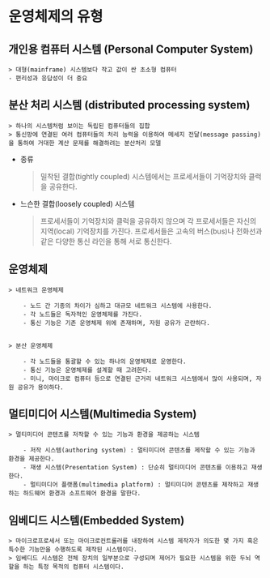 # 운영체제의 유형

## 개인용 컴퓨터 시스템 (Personal Computer System)
    > 대형(mainframe) 시스템보다 작고 값이 싼 초소형 컴퓨터
    - 편리성과 응답성이 더 중요


## 분산 처리 시스템 (distributed processing system)

    > 하나의 시스템처럼 보이는 독립된 컴퓨터들의 집합
    > 통신망에 연결된 여러 컴퓨터들의 처리 능력을 이용하여 메세지 전달(message passing)을 통하여 거대한 계산 문제를 해결하려는 분산처리 모델

- 종류

    > 밀착된 결합(tightly coupled) 시스템에서는 프로세서들이 기억장치와 클럭을 공유한다.

-  느슨한 결합(loosely coupled) 시스템

    > 프로세서들이 기억장치와 클럭을 공유하지 않으며 각 프로세서들은 자신의 지역(local) 기억장치를 가진다.
    > 프로세서들은 고속의 버스(bus)나 전화선과 같은 다양한 통신 라인을 통해 서로 통신한다.


## 운영체제

    > 네트워크 운영체제

        - 노드 간 기종의 차이가 심하고 대규모 네트워크 시스템에 사용한다.
        - 각 노드들은 독자적인 운영체제를 가진다.
        - 통신 기능은 기존 운영체제 위에 존재하며, 자원 공유가 곤란하다.

    
    > 분산 운영체제

        - 각 노드들을 통괄할 수 있는 하나의 운영체제로 운영한다.
        - 통신 기능은 운영체제를 설계할 때 고려한다.
        - 미니, 마이크로 컴퓨터 등으로 연결된 근거리 네트워크 시스템에서 많이 사용되며, 자원 공유가 용이하다. 


## 멀티미디어 시스템(Multimedia System)

    > 멀티미디어 콘텐츠를 저작할 수 있는 기능과 환경을 제공하는 시스템

        - 저작 시스템(authoring system) : 멀티미디어 콘텐츠를 제작할 수 있는 기능과 환경을 제공한다.
        - 재생 시스템(Presentation System) : 단순히 멀티미디어 콘텐츠를 이용하고 재생한다.
        - 멀티미디어 플랫폼(multimedia platform) : 멀티미디어 콘텐츠를 제작하고 재생하는 하드웨어 환경과 소프트웨어 환경을 말한다.



## 임베디드 시스템(Embedded System)

    > 마이크로프로세서 또는 마이크로컨트롤러를 내장하여 시스템 제작자가 의도한 몇 가지 혹은 특수한 기능만을 수행하도록 제작된 시스템이다.
    > 임베디드 시스템은 전체 장치의 일부분으로 구성되며 제어가 필요한 시스템을 위한 두뇌 역할을 하는 특정 목적의 컴퓨터 시스템이다.